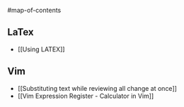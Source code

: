 #map-of-contents 

## LaTex
- [[Using LATEX]]

## Vim
- [[Substituting text while reviewing all change at once]]
- [[Vim Expression Register - Calculator in Vim]]